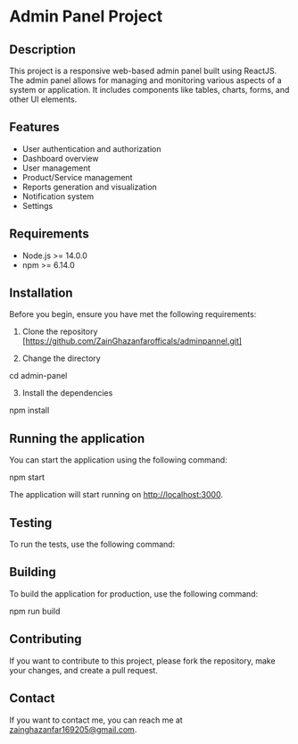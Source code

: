 # Admin Panel Project

## Description

This project is a responsive web-based admin panel built using ReactJS. The admin panel allows for managing and monitoring various aspects of a system or application. It includes components like tables, charts, forms, and other UI elements.

## Features
- User authentication and authorization
- Dashboard overview
- User management
- Product/Service management
- Reports generation and visualization
- Notification system
- Settings

## Requirements

- Node.js >= 14.0.0
- npm >= 6.14.0

## Installation

Before you begin, ensure you have met the following requirements:

1. Clone the repository
[https://github.com/ZainGhazanfarofficals/adminpannel.git]


2. Change the directory

cd admin-panel

3. Install the dependencies

npm install


## Running the application

You can start the application using the following command:

npm start


The application will start running on [http://localhost:3000](http://localhost:3000).

## Testing

To run the tests, use the following command:

## Building

To build the application for production, use the following command:

npm run build


## Contributing

If you want to contribute to this project, please fork the repository, make your changes, and create a pull request.

## Contact

If you want to contact me, you can reach me at <zainghazanfar169205@gmail.com>. 

